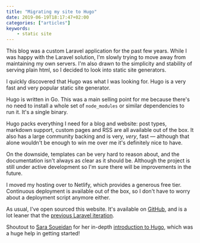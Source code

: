 ```yaml
---
title: "Migrating my site to Hugo"
date: 2019-06-19T18:17:47+02:00
categories: ["articles"]
keywords:
    - static site
---
```


This blog was a custom Laravel application for the past few years. While I was happy with the Laravel solution, I'm slowly trying to move away from maintaining my own servers. I'm also drawn to the simplicity and stability of serving plain html, so I decided to look into static site generators.

I quickly discovered that Hugo was what I was looking for. Hugo is a very fast and very popular static site generator.

<!--more-->

Hugo is written in Go. This was a main selling point for me because there's no need to install a whole set of `node_modules` or similar dependencies to run it. It's a single binary.

Hugo packs everything I need for a blog and website: post types, markdown support, custom pages and RSS are all available out of the box. It also has a large community backing and is very, _very_, fast — although that alone wouldn't be enough to win me over me it's definitely nice to have.

On the downside, templates can be very hard to reason about, and the documentation isn't always as clear as it should be. Although the project is still under active development so I'm sure there will be improvements in the future.

I moved my hosting over to Netlify, which provides a generous free tier. Continuous deployment is available out of the box, so I don't have to worry about a deployment script anymore either.

As usual, I've open sourced this website. It's available on [GitHub](https://github.com/sebastiandedeyne/sebastiandedeyne.com), and is a lot leaner that the [previous Laravel iteration](https://github.com/sebastiandedeyne/v1.sebastiandedeyne.com).

Shoutout to [Sara Soueidan](https://www.sarasoueidan.com) for her in-depth [introduction to Hugo](https://www.sarasoueidan.com/blog/jekyll-ghpages-to-hugo-netlify/), which was a huge help in getting started!
